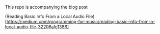 This repo is accompanying the blog post

(Reading Basic Info From a Local Audio File)[https://medium.com/programming-for-music/reading-basic-info-from-a-local-audio-file-32206afe1386]
